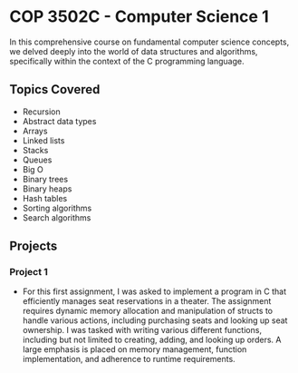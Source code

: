 # COP 3502C - Computer Science 1

In this comprehensive course on fundamental computer science concepts, we delved deeply into the world of data structures and algorithms, specifically within the context of the C programming language.

## Topics Covered

* Recursion
* Abstract data types
* Arrays
* Linked lists
* Stacks
* Queues
* Big O
* Binary trees
* Binary heaps
* Hash tables
* Sorting algorithms
* Search algorithms

## Projects

### Project 1

- For this first assignment, I was asked to implement a program in C that efficiently manages seat reservations in a theater. The assignment requires dynamic memory allocation and manipulation of structs to handle various actions, including purchasing seats and looking up seat ownership. I was tasked with writing various different functions, including but not limited to creating, adding, and looking up orders. A large emphasis is placed on memory management, function implementation, and adherence to runtime requirements.

